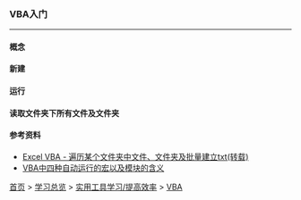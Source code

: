 ### VBA入门
-------

#### 概念

#### 新建

#### 运行

#### 读取文件夹下所有文件及文件夹


#### 参考资料
* [Excel VBA - 遍历某个文件夹中文件、文件夹及批量建立txt(转载)](https://blog.csdn.net/goldengod/article/details/79226612)
* [VBA中四种自动运行的宏以及模块的含义](http://www.mamicode.com/info-detail-937592.html)






[首页](../../../README.md) > [学习总览](../../../introduction/studyCatalogList.md) > [实用工具学习/提高效率](../PromoteEfficiency.md) > [VBA](VBA.md)
